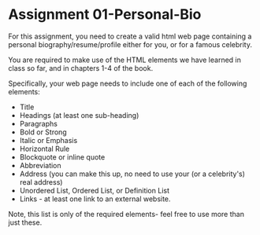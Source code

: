 # Assignment 01-Personal-Bio

For this assignment, you need to create a valid html web page containing a personal biography/resume/profile either for you, or for a famous celebrity.

You are required to make use of the HTML elements we have learned in class so far, and in chapters 1-4 of the book.

Specifically, your web page needs to include one of each of the following elements:

* Title
* Headings (at least one sub-heading)
* Paragraphs
* Bold or Strong
* Italic or Emphasis
* Horizontal Rule
* Blockquote or inline quote
* Abbreviation
* Address (you can make this up, no need to use your (or a celebrity's) real address)
* Unordered List, Ordered List, or Definition List
* Links - at least one link to an external website.

Note, this list is only of the required elements- feel free to use more than just these.
